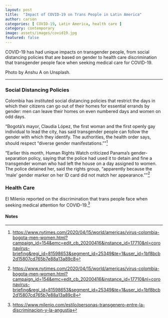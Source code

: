 ```yaml
---
layout: post
title:  "Impact of COVID-19 on Trans People in Latin America"
author: carson
categories: [ COVID-19, Latin America, health care ]
category: contemporary
image: assets/images/covid19.jpg
featured: false
---
```


COVID-19 has had unique impacts on transgender people, from social distancing policies that are based on gender to health care discrimination that transgender people face when seeking medical care for COVID-19.

Photo by Anshu A on Unsplash.

<hr>

### Social Distancing Policies
Colombia has instituted social distancing policies that restrict the days in which their citizens can go out of their homes for essential errands by gender: men can leave their homes on even numbered days and women on odd days.

“Bogotá’s mayor, Claudia López, the first woman and the first openly gay individual to lead the city, has said transgender people can follow the gender with which they identify. The authorities, the health order says, should respect “diverse gender manifestations.””[^1]

“Earlier this month, Human Rights Watch criticized Panama’s gender-separation policy, saying that the police had used it to detain and fine a transgender woman who had left the house on a day assigned to women. The police detained her, said the rights group, “apparently because the ‘male’ gender marker on her ID card did not match her appearance.””[^2]

### Health Care
El Milenio reported on the discrimination that trans people face when seeking medical attention for COVID-19.[^3]

<!-- Footnotes themselves at the bottom. -->
#### Notes

[^1]:
     https://www.nytimes.com/2020/04/15/world/americas/virus-colombia-bogota-men-women.html?campaign_id=154&emc=edit_cb_20200416&instance_id=17710&nl=coronavirus-briefing&regi_id=81598653&segment_id=25349&te=1&user_id=1bf8bcb2d15807cd765b7e88a13a89c8

[^2]:
      https://www.nytimes.com/2020/04/15/world/americas/virus-colombia-bogota-men-women.html?campaign_id=154&emc=edit_cb_20200416&instance_id=17710&nl=coronavirus-briefing&regi_id=81598653&segment_id=25349&te=1&user_id=1bf8bcb2d15807cd765b7e88a13a89c8

[^3]:
     https://www.milenio.com/estilo/personas-transgenero-entre-la-discriminacion-y-la-angustia


<!-- Docs to Markdown version 1.0β22 -->
